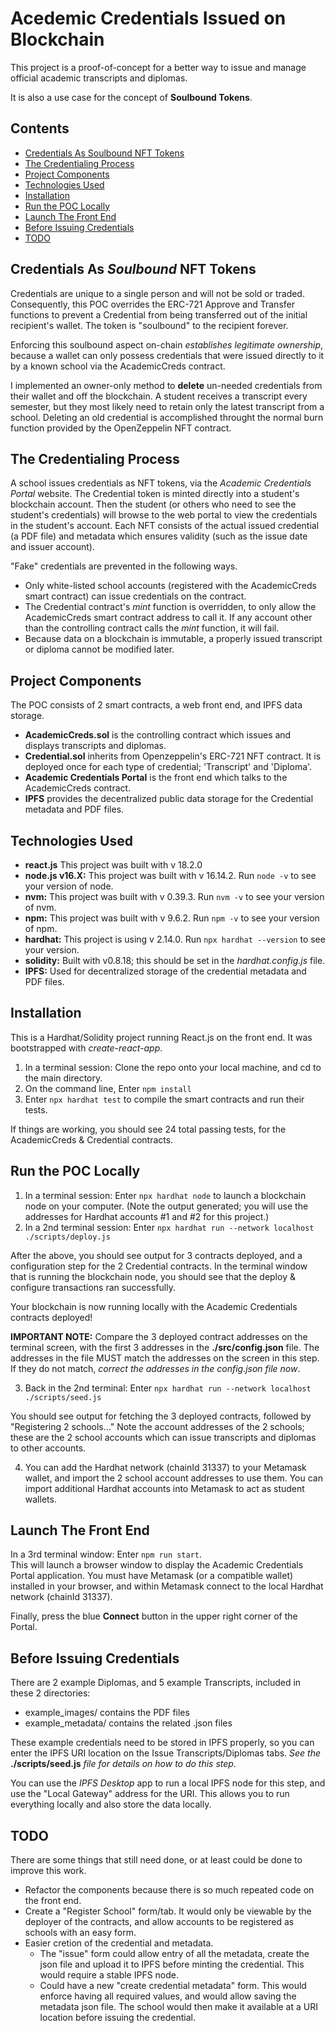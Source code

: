 # Acedemic Credentials Issued on Blockchain

This project is a proof-of-concept for a better way to issue and manage official academic transcripts and diplomas.

It is also a use case for the concept of **Soulbound Tokens**.

## Contents
- [Credentials As Soulbound NFT Tokens](#credentials-as-soulbound-nft-tokens)<br />
- [The Credentialing Process](#the-credentialing-process)<br />
- [Project Components](#project-components)<br />
- [Technologies Used](#technologies-used)<br />
- [Installation](#installation)<br />
- [Run the POC Locally](#run-the-poc-locally)<br />
- [Launch The Front End](#launch-the-front-end)<br />
- [Before Issuing Credentials](#before-issuing-credentials)<br />
- [TODO](#todo)<br />

## Credentials As *Soulbound* NFT Tokens
Credentials are unique to a single person and will not be sold or traded. Consequently, this POC overrides the ERC-721 Approve and Transfer functions to prevent a Credential from being transferred out of the initial recipient's wallet. The token is "soulbound" to the recipient forever.

Enforcing this soulbound aspect on-chain *establishes legitimate ownership*, because a wallet can only possess credentials that were issued directly to it by a known school via the AcademicCreds contract.

I implemented an owner-only method to **delete** un-needed credentials from their wallet and off the blockchain. A student receives a transcript every semester, but they most likely need to retain only the latest transcript from a school. Deleting an old credential is accomplished throught the normal burn function provided by the OpenZeppelin NFT contract.

## The Credentialing Process
A school issues credentials as NFT tokens, via the *Academic Credentials Portal* website.  The Credential token is minted directly into a student's blockchain account. Then the student (or others who need to see the student's credentials) will browse to the web portal to view the credentials in the student's account. Each NFT consists of the actual issued credential (a PDF file) and metadata which ensures validity (such as the issue date and issuer account).

"Fake" credentials are prevented in the following ways.
- Only white-listed school accounts (registered with the AcademicCreds smart contract) can issue credentials on the contract.
- The Credential contract's *mint* function is overridden, to only allow the AcademicCreds smart contract address to call it.  If any account other than the controlling contract calls the *mint* function, it will fail.
- Because data on a blockchain is immutable, a properly issued transcript or diploma cannot be modified later.

## Project Components
The POC consists of 2 smart contracts, a web front end, and IPFS data storage.
- **AcademicCreds.sol** is the controlling contract which issues and displays transcripts and diplomas.
- **Credential.sol** inherits from Openzeppelin's ERC-721 NFT contract. It is deployed once for each type of credential; 'Transcript' and 'Diploma'.
- **Academic Credentials Portal** is the front end which talks to the AcademicCreds contract.
- **IPFS** provides the decentralized public data storage for the Credential metadata and PDF files.

## Technologies Used
- **react.js**  This project was built with v 18.2.0
- **node.js v16.X:**  This project was built with v 16.14.2.  Run `node -v` to see your version of node.
- **nvm:**  This project was built with v 0.39.3.  Run `nvm -v` to see your version of nvm.
- **npm:**  This project was built with v 9.6.2.  Run `npm -v` to see your version of npm.
- **hardhat:**  This project is using v 2.14.0.  Run `npx hardhat --version` to see your version.
- **solidity:**  Built with v0.8.18; this should be set in the *hardhat.config.js* file.
- **IPFS:**  Used for decentralized storage of the credential metadata and PDF files.

## Installation
This is a Hardhat/Solidity project running React.js on the front end. It was bootstrapped with *create-react-app*.

1. In a terminal session:  Clone the repo onto your local machine, and cd to the main directory.
2. On the command line, Enter `npm install`
3. Enter `npx hardhat test` to compile the smart contracts and run their tests.

If things are working, you should see 24 total passing tests, for the AcademicCreds & Credential contracts.

## Run the POC Locally
1. In a terminal session:  Enter `npx hardhat node` to launch a blockchain node on your computer. (Note the output generated; you will use the addresses for Hardhat accounts #1 and #2 for this project.)
2. In a 2nd terminal session:  Enter `npx hardhat run --network localhost ./scripts/deploy.js`

After the above, you should see output for 3 contracts deployed, and a configuration step for the 2 Credential contracts.  In the terminal window that is running the blockchain node, you should see that the deploy & configure transactions ran successfully.

Your blockchain is now running locally with the Academic Credentials contracts deployed!

**IMPORTANT NOTE:** Compare the 3 deployed contract addresses on the terminal screen, with the first 3 addresses in the **./src/config.json** file. The addresses in the file MUST match the addresses on the screen in this step. If they do not match, *correct the addresses in the config.json file now*.

3. Back in the 2nd terminal:  Enter `npx hardhat run --network localhost ./scripts/seed.js`

You should see output for fetching the 3 deployed contracts, followed by "Registering 2 schools..."
Note the account addresses of the 2 schools; these are the 2 school accounts which can issue transcripts and diplomas to other accounts.

4. You can add the Hardhat network (chainId 31337) to your Metamask wallet, and import the 2 school account addresses to use them. You can import additional Hardhat accounts into Metamask to act as student wallets.

## Launch The Front End
In a 3rd terminal window:  Enter `npm run start`.<br />
This will launch a browser window to display the Academic Credentials Portal application. You must have Metamask (or a compatible wallet) installed in your browser, and within Metamask connect to the local Hardhat network (chainId 31337).

Finally, press the blue **Connect** button in the upper right corner of the Portal.

## Before Issuing Credentials
There are 2 example Diplomas, and 5 example Transcripts, included in these 2 directories:
- example_images/  contains the PDF files
- example_metadata/ contains the related .json files

These example credentials need to be stored in IPFS properly, so you can enter the IPFS URI location on the Issue Transcripts/Diplomas tabs. *See the* **./scripts/seed.js** *file for details on how to do this step.*

You can use the *IPFS Desktop* app to run a local IPFS node for this step, and use the "Local Gateway" address for the URI. This allows you to run everything locally and also store the data locally.

## TODO
There are some things that still need done, or at least could be done to improve this work.
- Refactor the components because there is so much repeated code on the front end.
- Create a "Register School" form/tab. It would only be viewable by the deployer of the contracts, and allow accounts to be registered as schools with an easy form.
- Easier cretion of the credential and metadata. 
    - The "issue" form could allow entry of all the metadata, create the json file and upload it to IPFS before minting the credential. This would require a stable IPFS node.
    - Could have a new "create credential metadata" form. This would enforce having all required values, and would allow saving the metadata json file. The school would then make it available at a URI location before issuing the credential.
